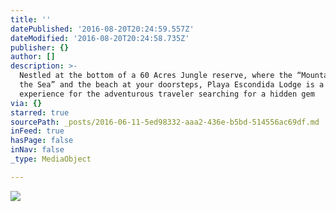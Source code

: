 ```yaml
---
title: ''
datePublished: '2016-08-20T20:24:59.557Z'
dateModified: '2016-08-20T20:24:58.735Z'
publisher: {}
author: []
description: >-
  Nestled at the bottom of a 60 Acres Jungle reserve, where the “Mountain meets
  the Sea” and the beach at your doorsteps, Playa Escondida Lodge is a unique
  experience for the adventurous traveler searching for a hidden gem 
via: {}
starred: true
sourcePath: _posts/2016-06-11-5ed98332-aaa2-436e-b5bd-514556ac69df.md
inFeed: true
hasPage: false
inNav: false
_type: MediaObject

---
```

![](https://the-grid-user-content.s3-us-west-2.amazonaws.com/6dd45d29-88d6-4444-a4a8-2b3f514c6157.jpg)